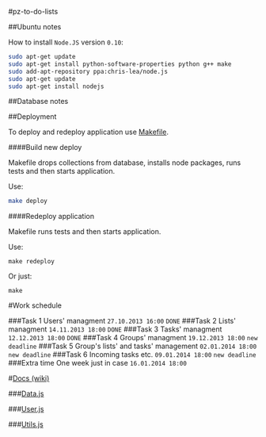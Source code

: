 #pz-to-do-lists

##Ubuntu notes

How to install `Node.JS` version `0.10`:

```sh
sudo apt-get update
sudo apt-get install python-software-properties python g++ make
sudo add-apt-repository ppa:chris-lea/node.js
sudo apt-get update
sudo apt-get install nodejs
```

##Database notes

##Deployment

To deploy and redeploy application use [Makefile](./Makefile). 

####Build new deploy

Makefile drops collections from database, installs node packages, runs tests and then starts application.

Use:

```sh
make deploy
```

####Redeploy application

Makefile runs tests and then starts application.

Use:

```
make redeploy
```

Or just:

```
make
```

#Work schedule

###Task 1 
Users' managment `27.10.2013 16:00` `DONE`
###Task 2 
Lists' managment `14.11.2013 18:00` `DONE`
###Task 3 
Tasks' managment `12.12.2013 18:00` `DONE`
###Task 4 
Groups' managment `19.12.2013 18:00` `new deadline`
###Task 5 
Group's lists' and tasks' management `02.01.2014 18:00` `new deadline`
###Task 6 
Incoming tasks etc. `09.01.2014 18:00` `new deadline`
###Extra time 
One week just in case `16.01.2014 18:00`

#[Docs (wiki)](https://github.com/mmotel/pz-to-do-lists/wiki)

###[Data.js](https://github.com/mmotel/pz-to-do-lists/wiki/data-js)

###[User.js](https://github.com/mmotel/pz-to-do-lists/wiki/user-js)

###[Utils.js](https://github.com/mmotel/pz-to-do-lists/wiki/utils-js)
